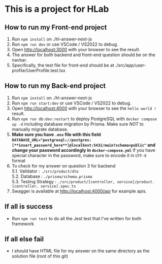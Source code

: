 # This is a project for HLab

## How to run my Front-end project

1. Run ```npm install``` on ./hl-answer-next-js
2. Run ```npm run dev``` or use VSCode / VS2022 to debug.
3. Open [http://localhost:3000](http://localhost:3000) with your browser to see the result.
4. The answer for both backend and front-end question should be on the navbar.
5. Specifically, the test file for front-end should be at ./src/app/user-profile/UserProfile.test.tsx

## How to run my Back-end project

1. Run ```npm install``` on ./hl-answer-next-js
2. Run ```npm run start:dev``` or use VSCode / VS2022 to debug.
3. Open [http://localhost:4000](http://localhost:4000) with your browser to see the `hello world !` result.
4. Run ```npm run db:dev:restart``` to deploy PostgreSQL with `docker compose up -d` including database migration by Prisma. Make sure *NOT* to manually migrate database.
5. **Make sure you have `.env` file with this field `DATABASE_URL="postgresql://postgres:[**insert_password_here**]@localhost:5432/main?schema=public"` and  **change your password** accordingly in `docker-compose.yml`** If you have special character in the password, make sure to encode it in `UTF-8` format
6. To check for my answer on question 3 for backend\
   5.1. Validator : `./src/product/dto`\
   5.2. Database : `./prisma/schema.prisma`\
   5.3. Testing Strategy : `./src/product/[controller, service]/product.[controller, service].spec.ts`
7. Swagger is available at [http://localhost:4000/api](http://localhost:4000/api) for example apis.

## If all is success

- Run ```npm run test``` to do all the Jest test that I've written for both framework

## If all else fail

- I should have HTML file for my answer on the same directory as the solution file (root of this git)